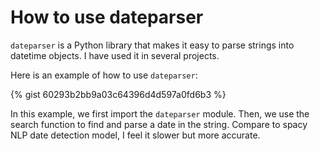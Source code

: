 # How to use dateparser

`dateparser` is a Python library that makes it easy to parse strings into datetime objects. I have used it in several projects.   
  
Here is an example of how to use `dateparser`:  
  
{% gist 60293b2bb9a03c64396d4d597a0fd6b3 %}  
  
In this example, we first import the `dateparser` module. Then, we use the search function to find and parse a date in the string. Compare to spacy NLP date detection model, I feel it slower but more accurate. 